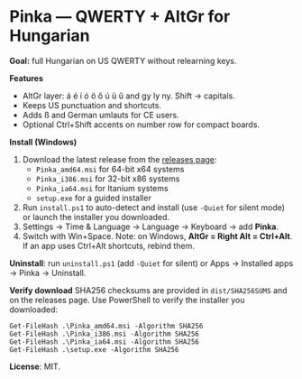 # Pinka — QWERTY + AltGr for Hungarian

**Goal:** full Hungarian on US QWERTY without relearning keys.

**Features**
- AltGr layer: á é í ó ö ő ú ü ű and gy ly ny. Shift → capitals.
- Keeps US punctuation and shortcuts.
- Adds ß and German umlauts for CE users.
- Optional Ctrl+Shift accents on number row for compact boards.

**Install (Windows)**
1. Download the latest release from the [releases page](../../releases):
   - `Pinka_amd64.msi` for 64-bit x64 systems
   - `Pinka_i386.msi` for 32-bit x86 systems
   - `Pinka_ia64.msi` for Itanium systems
   - `setup.exe` for a guided installer
2. Run `install.ps1` to auto-detect and install (use `-Quiet` for silent mode) or launch the installer you downloaded.
3. Settings → Time & Language → Language → Keyboard → add **Pinka**.
4. Switch with Win+Space.
   Note: on Windows, **AltGr = Right Alt = Ctrl+Alt**. If an app uses Ctrl+Alt shortcuts, rebind them.

**Uninstall**: run `uninstall.ps1` (add `-Quiet` for silent) or Apps → Installed apps → Pinka → Uninstall.

**Verify download**
SHA256 checksums are provided in `dist/SHA256SUMS` and on the releases page. Use PowerShell to verify the installer you downloaded:

```
Get-FileHash .\Pinka_amd64.msi -Algorithm SHA256
Get-FileHash .\Pinka_i386.msi -Algorithm SHA256
Get-FileHash .\Pinka_ia64.msi -Algorithm SHA256
Get-FileHash .\setup.exe -Algorithm SHA256
```

**License**: MIT.
